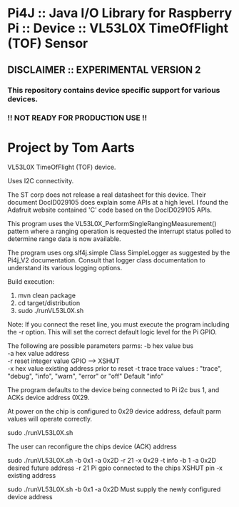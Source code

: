 Pi4J :: Java I/O Library for Raspberry Pi :: Device :: VL53L0X TimeOfFlight (TOF) Sensor
==========================================================================

## DISCLAIMER :: EXPERIMENTAL VERSION 2

### This repository contains device specific support for various devices.

### !! NOT READY FOR PRODUCTION USE !!

Project by Tom Aarts
==========================================================================

VL53L0X TimeOfFlight (TOF) device.

Uses I2C connectivity.

The ST corp does not release a real datasheet for this device. Their document DocID029105 does explain some APIs at a
high level. I found the Adafruit website contained 'C' code based on the DocID029105 APIs.

This program uses the VL53L0X_PerformSingleRangingMeasurement() pattern where a ranging operation is requested the
interrupt status polled to determine range data is now available.

The program uses org.slf4j.simple Class SimpleLogger as suggested by the Pi4j_V2 documentation. Consult that logger
class documentation to understand its various logging options.

Build execution:

1. mvn clean package
2. cd target/distribution
3. sudo ./runVL53L0X.sh

Note: If you connect the reset line, you must execute the program including the -r option. This will set the correct
default logic level for the Pi GPIO.

The following are possible parameters parms: -b hex value bus   
-a hex value address  
-r reset integer value GPIO --> XSHUT    
-x hex value existing address prior to reset -t trace trace values : "trace", "debug", "info", "warn", "error" or "off"
Default "info"

The program defaults to the device being connected to Pi i2c bus 1, and ACKs device address 0X29.

At power on the chip is configured to 0x29 device address, default parm values will operate correctly.

sudo ./runVL53L0X.sh

The user can reconfigure the chips device (ACK) address

sudo ./runVL53L0X.sh -b 0x1 -a 0x2D -r 21 -x 0x29 -t info -b 1 -a 0x2D desired future address -r 21 Pi gpio connected to
the chips XSHUT pin -x existing address

sudo ./runVL53L0X.sh -b 0x1 -a 0x2D Must supply the newly configured device address